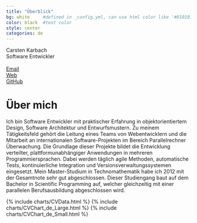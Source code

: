 ```yaml
---
title: "Überblick"
bg: white     #defined in _config.yml, can use html color like '#010101'
color: black  #text color
style: center
categories: de
---
```


<div class="mediv">
	<div class="medivleft">
		<span class="fa-stack subtlecircleimg"/>
	</div>
	<div class="medivright">
		<span class="name">Carsten Karbach</span><br/>
		<span class="job">Software Entwickler</span><br/><br/>
		<a href="mailto:carstenkarbach@gmx.de" class="mylinks" target="_blank"><i class="fa fa-envelope-square"></i><span class="mylinktext">Email</span></a><br/>
		<a href="https://carstenkarbach.github.io" class="mylinks" target="_blank"><i class="fa fa-globe"></i><span class="mylinktext">Web</span></a><br/>
		<a href="https://github.com/CarstenKarbach" class="mylinks" target="_blank"><i class="fa fa-github"></i><span class="mylinktext">GitHub</span></a><br/>
	</div>
</div>

# Über mich

<p class="longtext">
Ich bin Software Entwickler mit praktischer Erfahrung in objektorientiertem Design, Software Architektur
und Entwurfsmustern. Zu meinem Tätigkeitsfeld gehört die Leitung eines Teams von Webentwicklern und 
die Mitarbeit an internationalen Software-Projekten im Bereich Parallelrechner Überwachung.
Die Grundlage dieser Projekte bildet die Entwicklung verteilter, plattformunabhängiger Anwendungen 
in mehreren Programmiersprachen. Dabei werden täglich agile Methoden,
automatische Tests, kontinuierliche Integration und Versionsverwaltungssystemen eingesetzt. 
Mein Master-Studium in Technomathematik habe ich 2012 mit der Gesamtnote <span class="ita">sehr gut</span>
abgeschlossen. Dieser Studiengang baut auf dem Bachelor in Scientific Programming auf, welcher 
gleichzeitig mit einer parallelen Berufsausbildung abgeschlossen wird.
</p>

{% include charts/CVData.html %}
{% include charts/CVChart_de_Large.html %}
{% include charts/CVChart_de_Small.html %}

